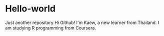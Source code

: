 # Hello-world
Just another repository
Hi Github!
I'm Kaew, a new learner from Thailand.
I am studying R programming from Coursera.
